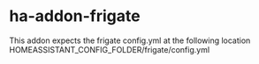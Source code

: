 # ha-addon-frigate

This addon expects the frigate config.yml at the following location
HOMEASSISTANT_CONFIG_FOLDER/frigate/config.yml